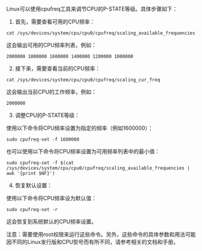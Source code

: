 Linux可以使用cpufreq工具来调节CPU的P-STATE等级。具体步骤如下：

1. 首先，需要查看可用的CPU频率：

```
cat /sys/devices/system/cpu/cpu0/cpufreq/scaling_available_frequencies
```

这会输出可用的CPU频率列表，例如：

```
2000000 1800000 1600000 1400000 1200000 1000000 
```

2. 接下来，需要查看当前的CPU频率：

```
cat /sys/devices/system/cpu/cpu0/cpufreq/scaling_cur_freq
```

这会输出当前CPU的工作频率，例如：

```
2000000
```

3. 调整CPU的P-STATE等级：

使用以下命令将CPU频率设置为指定的频率（例如1600000）：

```
sudo cpufreq-set -f 1600000
```

也可以使用以下命令将CPU频率设置为可用频率列表中的最小值：

```
sudo cpufreq-set -f $(cat /sys/devices/system/cpu/cpu0/cpufreq/scaling_available_frequencies | awk '{print $NF}')
```

4. 恢复默认设置：

使用以下命令将CPU频率设为默认值：

```
sudo cpufreq-set -r
```

这会恢复到系统默认的CPU频率设置。

注意：需要使用root权限来运行这些命令。另外，这些命令的具体参数和用法可能因不同的Linux发行版和CPU型号而有所不同，请参考相关的文档和手册。